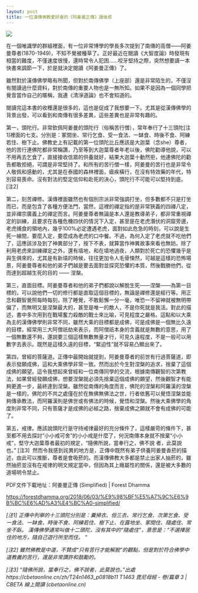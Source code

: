 ```yaml
---
layout: post
title: 一位漢傳佛教愛好者的《阿姜曼正傳》讀後感
---
```


![](../images/2022-05-07-12-34-19.png)

在一個唯識學的群組裡面，有一位非常博學的學長多次提到了南傳的高僧——阿姜曼尊者(1870-1949)，不知不覺被種草了。正好最近在閱讀《大智度論》時發現有相當的難度，不僅速度很慢，還時常令人犯困……咬牙堅持之際，突然想要讀一本快書來調節一下，於是就決定閱讀《阿姜曼正傳》了。  

雖然對於漢傳佛學略有所聞，但對於南傳佛學（上座部）還是非常陌生的，不僅沒有閱讀過什麼資料，對於南傳的重要人物也是一無所知。如果不是因為一個同學把覺音當作自己的暱稱，我連《清淨道論》也不會知道的。

閱讀完這本書的收穫還是很多的，這也是促成了我想要一下。尤其是從漢傳佛學的背景出發，可以看到和南傳有很多差異，這些差異也是非常有趣的。

第一，頭陀行。非常欽佩阿姜曼的頭陀行（俗稱苦行僧），常年奉行了十三頭陀[注1]裡面的七支。分別是：冢間坐、常行乞食、受一食法、一缽食、時後不食、阿練若住、樹下止。佛教史上有記載的第一位頭陀比丘應該是大迦葉（念she）尊者，他的苦行連佛陀都非常稱讚，乃至等到大迦葉尊者年老以後，佛陀勸導他說，可以不用再去乞食了，直接接收信眾的供養就好，結果大迦葉十動然拒，他連佛陀的勸告都敢拒絕，可謂是非常堅持了。和所有的苦行僧一樣，阿姜曼的苦行也是非常令人敬佩和感動的，尤其是在泰國的森林裡面，瘧疾橫行，在沒有特效藥的年代，特別容易喪命。沒有對法的堅定信仰和赴死的決心，頭陀行不可能可以堅持到底。[注2]

第二，刻苦禪修。漢傳裡面雖然也有個別宗派非常強調打坐，但多數都不只是打坐而已，而是包含了各種方便法門，當然，這裡的禪定指的是非常狹義的四禪八定，並非禪宗廣義上的禪定而言。阿姜曼尊者無論是本人還是教導弟子，都非常重視禪定的訓練，且要求在各種危機四伏的情況下入定，甚至是在老虎潛伏的洞窟旁邊，老虎捕食的領地內，幾乎100%必定遭遇老虎，面對如此危急的時刻，可以說是生死一線間，要麼入定，要麼成為老虎的口中餐。不過，為何入定了老虎就不吃他們了，這應該涉及到了神異部分了，按下不表，就算當作神異故事來看也無妨。除了利用老虎來訓練禪定之外，還有墳地，和在墳地過夜，人類對於死亡的恐懼幾乎是與生俱來的，尤其是有新墳的時候，往往更加令人毛骨悚然，可越是這樣的恐怖場景，阿姜曼尊者和他的弟子們越是要去面對並探究恐懼的本質，然後戰勝他們，從而達到超越生死的目的 —— 涅槃。

第三，直面目標。阿姜曼尊者和他的弟子們都說以解脫生死——涅槃——為第一目標的，可以說他們一切的修行都是直取這個目標的，無論是禪修還是經行等。用正念和觀智覺照每時每刻，除了睡覺，不敢鬆懈一分一毫，唯恐一不留神就被無明帶偏了，而無明又是涅槃最大的，甚至是唯一的敵人，不是你死就是我活。對此的描述，書中多次用到在戰場奮力殺敵的戰士來比喻，可見程度之嚴格。這點和以大乘為主的漢傳佛學則非常不同，雖然大乘的目標都是成佛，可是成佛是一個無比久遠的目標，經常用三大阿僧祇劫來表示，而阿僧祇本身的含義就是無數的意思，用了一個無數還不夠，還說要三個這樣無數無量才行，可見久遠程度，不是一般可以用數字去表示。既然是這樣久遠的目標，“緊迫性”就不容易凸顯出來了。

第四，曾經的菩薩道。正傳中最開始就提到，阿姜曼尊者的前世有行過菩薩道，即表示發願成佛，這和大乘佛學非常一致。然而出於今生對涅槃的追求，捨棄了這個成佛的願望。這令我想起來曾經和一位南傳同學的交流，根據南傳觀智的次第教法，如果曾經發願成佛，想要涅槃就必須先捨棄這個成佛的願望，然後觀智才有能夠更進一步，最終達到涅槃。雖然從南傳的角度而言，佛陀的涅槃和阿羅漢的涅槃是一樣的，佛陀的不共之處僅在於在無佛無佛法之世，行者依舊可以覺悟涅槃並能夠傳承教法，而阿羅漢則是佛世或有佛法的時候，覺悟和涅槃。然後大乘佛學的角度則非常不同，只有菩薩才是成佛的必經之路，捨棄成佛之願就不會有成佛的可能了。

第五，戒律。應該說頭陀行是守持戒律最好的充分條件了，這樣嚴苛的條件下，甚至都不用去探討“小小戒可舍”的小小戒是什麼了，何況南傳本身就不捨棄“小小戒”，堅守大迦葉尊者最初的規定，“隨佛所說，當奉行之，佛不說 者，此莫說也。” [注3]  然而令我感到詫異的地方是，正傳中既然有弟子供養阿姜曼香菸的描述，由此可以推斷，尊者是會吸菸的。而漢傳佛教大多都是禁止出家人抽菸的，雖然抽菸並沒有在戒律的明文規定當中，但因為其上癮屬性的關係，還是被大多數的道場明令禁止。

PDF文件下載地址：阿姜曼正傳 (Simplified) | Forest Dhamma

https://forestdhamma.org/2018/06/03/%E9%98%BF%E5%A7%9C%E6%9B%BC%E6%AD%A3%E4%BC%A0-simplified/

*[注1] 正傳中列舉的十三頭陀分別是：糞掃衣、但三衣、常行乞食、次第乞食、受一食法、一缽食、時後不食、阿練若住、樹下止、在露地坐、冢間住、隨處住、常坐不臥。 漢傳佛學通常叫做十二頭陀，沒有其中的“隨處住”，意思是：“不選擇居住的地方，隨自己遊行所至而住。 ”*

*[注2] 雖然佛教是中道，不贊成“只有苦行才能解脫”的觀點，但是對於符合佛學中道教義的苦行，還是非常讚許和鼓勵的。*

*[注3] “隨佛所說，當奉行之，佛不說者，此莫說也。”出處https://cbetaonline.cn/zh/T24n1463_p0818b11 T1463 毘尼母經 - 卷/篇章 3 | CBETA 線上閱讀 (cbetaonline.cn)*



